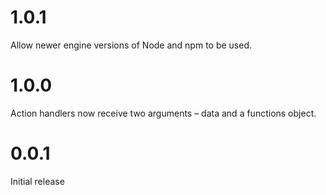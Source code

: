# 1.0.1
Allow newer engine versions of Node and npm to be used.

# 1.0.0
Action handlers now receive two arguments – data and a functions object.

# 0.0.1
Initial release
